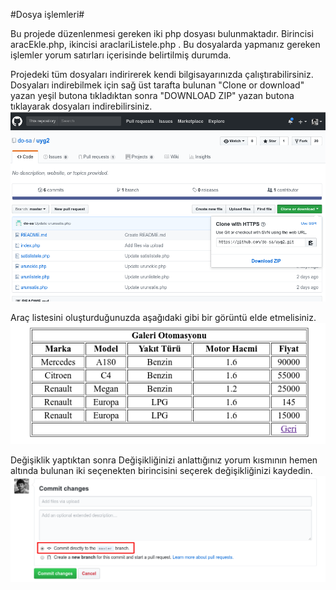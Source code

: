#Dosya işlemleri#

Bu projede düzenlenmesi gereken iki php dosyası bulunmaktadır.
Birincisi aracEkle.php, ikincisi araclariListele.php . Bu dosyalarda yapmanız gereken işlemler yorum satırları içerisinde belirtilmiş durumda. 

Projedeki tüm dosyaları indirirerek kendi bilgisayarınızda çalıştırabilirsiniz.
Dosyaları indirebilmek için sağ üst tarafta bulunan "Clone or download" yazan yeşil butona tıkladıktan sonra "DOWNLOAD ZIP" yazan butona tıklayarak dosyaları indirebilirsiniz.
![İndirme Butonu](https://github.com/sametatabasch/uygulama3/raw/master/Screenshot_20180322_202407.png)

Araç listesini oluşturduğunuzda aşağıdaki gibi bir görüntü elde etmelisiniz.
![Araç Listesi](https://github.com/sametatabasch/uygulama3/raw/master/Screenshot_20180322_202429.png)

Değişiklik yaptıktan sonra Değişikliğinizi anlattığınız yorum kısmının hemen altında bulunan iki seçenekten birincisini seçerek değişikliğinizi kaydedin.
![Dal seçimi](https://github.com/sametatabasch/uygulama3/raw/master/Screenshot_20180322_204030.png)
